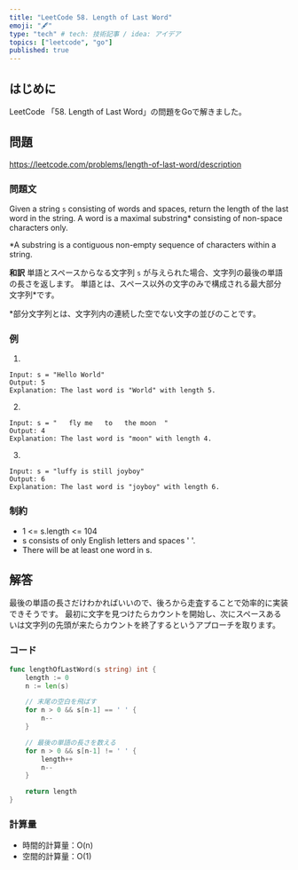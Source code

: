```yaml
---
title: "LeetCode 58. Length of Last Word"
emoji: "🖋"
type: "tech" # tech: 技術記事 / idea: アイデア
topics: ["leetcode", "go"]
published: true
---
```

## はじめに
LeetCode 「58. Length of Last Word」の問題をGoで解きました。

## 問題
https://leetcode.com/problems/length-of-last-word/description

### 問題文
Given a string `s` consisting of words and spaces, return the length of the last word in the string.
A word is a maximal substring* consisting of non-space characters only.

*A substring is a contiguous non-empty sequence of characters within a string.

**和訳**
単語とスペースからなる文字列 `s` が与えられた場合、文字列の最後の単語の長さを返します。 
単語とは、スペース以外の文字のみで構成される最大部分文字列*です。

*部分文字列とは、文字列内の連続した空でない文字の並びのことです。

### 例
1.
```
Input: s = "Hello World"
Output: 5
Explanation: The last word is "World" with length 5.
```

2.
```
Input: s = "   fly me   to   the moon  "
Output: 4
Explanation: The last word is "moon" with length 4.
```

3.
```
Input: s = "luffy is still joyboy"
Output: 6
Explanation: The last word is "joyboy" with length 6.
```

### 制約
- 1 <= s.length <= 104
- s consists of only English letters and spaces ' '.
- There will be at least one word in s.

## 解答
最後の単語の長さだけわかればいいので、後ろから走査することで効率的に実装できそうです。
最初に文字を見つけたらカウントを開始し、次にスペースあるいは文字列の先頭が来たらカウントを終了するというアプローチを取ります。

### コード
```go
func lengthOfLastWord(s string) int {
    length := 0
    n := len(s)

    // 末尾の空白を飛ばす
    for n > 0 && s[n-1] == ' ' {
        n--
    }

    // 最後の単語の長さを数える
    for n > 0 && s[n-1] != ' ' {
        length++
        n--
    }

    return length
}
```

### 計算量
- 時間的計算量：O(n)
- 空間的計算量：O(1)
